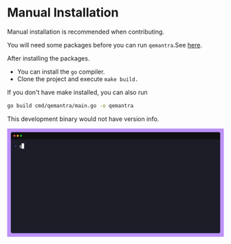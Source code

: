 # Manual Installation

Manual installation is recommended when contributing.

You will need some packages before you can run `qemantra`.See [here]().


After installing the packages. 

- You can install the `go` compiler. 
- Clone the project and execute `make build.`

If you don't have make installed, you can also run

```sh
go build cmd/qemantra/main.go -o qemantra
```

This development binary would not have version info.

![manual-install](./gifs/manual-install.gif)

